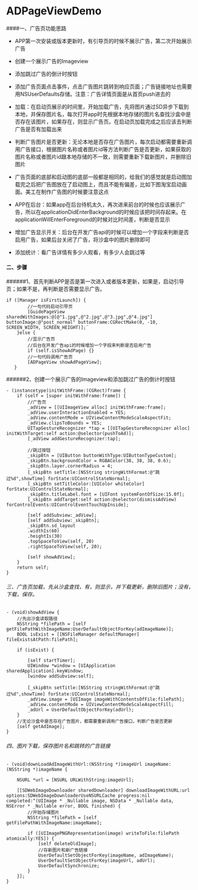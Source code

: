 # ADPageViewDemo
####一、广告页功能思路
* APP第一次安装或版本更新时，有引导页的时候不展示广告，第二次开始展示广告
* 创建一个展示广告的Imageview

* 添加跳过广告的倒计时按钮

* 添加广告页面点击事件，点击广告图片跳转到响应页面；广告链接地址也需要用NSUserDefaults存储。注意：广告详情页面是从首页push进去的

* 加载：在启动页展示的时间里，开始加载广告，先将图片通过SD异步下载到本地，并保存图片名，每次打开app时先根据本地存储的图片名查找沙盒中是否存在该图片，如果存在，则显示广告页。在启动页加载完成之后应该去判断广告是否有加载出来

* 判断广告图片是否更新：无论本地是否存在广告图片，每次启动都需要重新调用广告接口，根据图片名称或者图片id等方法判断广告是否更新，如果获取的图片名称或者图片id跟本地存储的不一致，则需要重新下载新图片，并删除旧图片

* 广告页面的底部和启动图的底部一般都是相同的，给我们的感觉就是启动图加载完之后把广告图放在了启动图上，而且不能有偏差，比如下图淘宝启动画面。美工在制作广告图的时候要注意这点

* APP在后台：如果app在后台待机太久，再次进来前台的时候也应该展示广告，所以在applicationDidEnterBackground的时候应该把时间存起来。在applicationWillEnterForeground的时候对比时间差，判断是否显示

* 增加广告显示开关：后台在开发广告api的时候可以增加一个字段来判断是否启用广告，如果后台关闭了广告，将沙盒中的图片删除即可

* 添加统计：看广告详情有多少人观看，有多少人会跳过等

#### 二、步骤
######1、首先判断APP是否是第一次进入或者版本更新，如果是，启动引导页；如果不是，再判断是否需要显示广告。
```
if ([Manager isFirstLaunch]) {
        //一句代码启动引导页
        [GuidePageView sharedWithImages:@[@"1.jpg",@"2.jpg",@"3.jpg",@"4.jpg"] buttonImage:@"post_normal" buttonFrame:CGRectMake(0, -10, SCREEN_WIDTH, SCREEN_HEIGHT)];`
    }else {
        //显示广告页
        //后台在开发广告api的时候增加一个字段来判断是否启用广告
        if (self.isShowAdPage) {}
        //一句代码调用广告页
        [ADPageView showAdPageView];
   }
```
######2、创建一个展示广告的Imageview和添加跳过广告的倒计时按钮
```
- (instancetype)initWithFrame:(CGRect)frame {
    if (self = [super initWithFrame:frame]) {
        //广告页
        _adView = [[UIImageView alloc] initWithFrame:frame];
        _adView.userInteractionEnabled = YES;
        _adView.contentMode = UIViewContentModeScaleAspectFit;
        _adView.clipsToBounds = YES;
        UITapGestureRecognizer *tap = [[UITapGestureRecognizer alloc] initWithTarget:self action:@selector(pushToAd)];
        [_adView addGestureRecognizer:tap];
        
        //跳过按钮
        _skipBtn = [UIButton buttonWithType:UIButtonTypeCustom];
        _skipBtn.backgroundColor = RGBAColor(38, 38, 38, 0.6);
        _skipBtn.layer.cornerRadius = 4;
        [_skipBtn setTitle:[NSString stringWithFormat:@"跳过%d",showTime] forState:UIControlStateNormal];
        [_skipBtn setTitleColor:[UIColor whiteColor] forState:UIControlStateNormal];
        _skipBtn.titleLabel.font = [UIFont systemFontOfSize:15.0f];
        [_skipBtn addTarget:self action:@selector(dismissAdView) forControlEvents:UIControlEventTouchUpInside];
        
        [self addSubview:_adView];
        [self addSubview:_skipBtn];
        _skipBtn.sd_layout
        .widthIs(60)
        .heightIs(30)
        .topSpaceToView(self, 20)
        .rightSpaceToView(self, 20);
        
        [self showAdView];
    }
    return self;
}
```
###### 三、广告页加载，先从沙盒查找，有，则显示，并下载更新，删除旧图片；没有，下载，保存。
```
- (void)showAdView {
    //先出沙盒读取路径
    NSString *filePath = [self getFilePathWithImageName:UserDefaultObjectForKey(adImageName)];
    BOOL isExist = [[NSFileManager defaultManager] fileExistsAtPath:filePath];
    
    if (isExist) {
        
        [self startTimer];
        UIWindow *window = [UIApplication sharedApplication].keyWindow;
        [window addSubview:self];
        
        [_skipBtn setTitle:[NSString stringWithFormat:@"跳过%d",showTime] forState:UIControlStateNormal];
        _adView.image = [UIImage imageWithContentsOfFile:filePath];
        _adView.contentMode = UIViewContentModeScaleAspectFill;
        _adUrl = UserDefaultObjectForKey(adUrl);
    }
    //无论沙盒中是否存在广告图片，都需要重新调用广告接口，判断广告是否更新
    [self getAdImage];
}
```
###### 四、图片下载，保存图片名和跳转的广告链接
```
- (void)downLoadAdImageWithUrl:(NSString *)imageUrl imageName:(NSString *)imageName {
    
    NSURL *url = [NSURL URLWithString:imageUrl];
    
    [[SDWebImageDownloader sharedDownloader] downloadImageWithURL:url options:SDWebImageDownloaderUseNSURLCache progress:nil completed:^(UIImage * _Nullable image, NSData * _Nullable data, NSError * _Nullable error, BOOL finished) {
        //开始存储图片
        NSString *filePath = [self getFilePathWithImageName:imageName];
      
        if ([UIImagePNGRepresentation(image) writeToFile:filePath atomically:YES]) {
            [self deleteOldImage];
            //存新图片和新广告链接
            UserDefaultSetObjectForKey(imageName, adImageName);
            UserDefaultSetObjectForKey(imageUrl, adUrl);
            UserDefaultSynchronize;
        }
    }];
}
```
